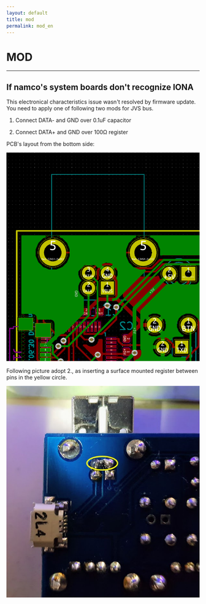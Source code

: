 ```yaml
---
layout: default
title: mod
permalink: mod_en
---
```

# MOD
---
## If namco's system boards don't recognize IONA
This electronical characteristics issue wasn't resolved by firmware update.
You need to apply one of following two mods for JVS bus.

1. Connect DATA- and GND over 0.1uF capacitor

2. Connect DATA+ and GND over 100Ω register

PCB's layout from the bottom side:

![pcb](mod_pcb.png)

Following picture adopt 2., as inserting a surface mounted register between pins in the yellow circle.

![mod example](mod_namco.jpg)